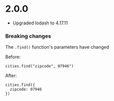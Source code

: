 # 2.0.0

* Upgraded lodash to 4.17.11

### Breaking changes

The `.find()` function's parameters have changed

Before:

```
cities.find("zipcode", 07946")
```

After:

```
cities.find({
  zipcode: 07946
})
```
